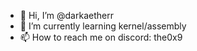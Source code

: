 - 👋 Hi, I’m @darkaetherr
- 🌱 I’m currently learning kernel/assembly
- 📫 How to reach me on discord: the0x9
